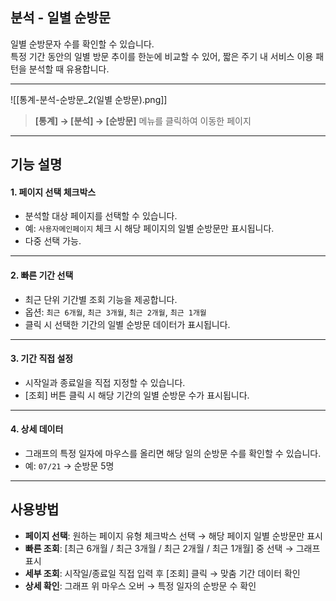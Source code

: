 ## 분석 - 일별 순방문

일별 순방문자 수를 확인할 수 있습니다.  
특정 기간 동안의 일별 방문 추이를 한눈에 비교할 수 있어, 짧은 주기 내 서비스 이용 패턴을 분석할 때 유용합니다.  

***
![[통계-분석-순방문_2(일별 순방문).png]]

> **[통계] → [분석] → [순방문]** 메뉴를 클릭하여 이동한 페이지  

***

## 기능 설명

#### 1. 페이지 선택 체크박스
- 분석할 대상 페이지를 선택할 수 있습니다.  
- 예: `사용자메인페이지` 체크 시 해당 페이지의 일별 순방문만 표시됩니다.  
- 다중 선택 가능.  

***

#### 2. 빠른 기간 선택
- 최근 단위 기간별 조회 기능을 제공합니다.  
- 옵션: `최근 6개월`, `최근 3개월`, `최근 2개월`, `최근 1개월`  
- 클릭 시 선택한 기간의 일별 순방문 데이터가 표시됩니다.  

***

#### 3. 기간 직접 설정
- 시작일과 종료일을 직접 지정할 수 있습니다.  
- [조회] 버튼 클릭 시 해당 기간의 일별 순방문 수가 표시됩니다.  

***

#### 4. 상세 데이터
- 그래프의 특정 일자에 마우스를 올리면 해당 일의 순방문 수를 확인할 수 있습니다.  
- 예: `07/21` → 순방문 5명  

***

## 사용방법

- **페이지 선택**: 원하는 페이지 유형 체크박스 선택 → 해당 페이지 일별 순방문만 표시  
- **빠른 조회**: [최근 6개월 / 최근 3개월 / 최근 2개월 / 최근 1개월] 중 선택 → 그래프 표시  
- **세부 조회**: 시작일/종료일 직접 입력 후 [조회] 클릭 → 맞춤 기간 데이터 확인  
- **상세 확인**: 그래프 위 마우스 오버 → 특정 일자의 순방문 수 확인  
